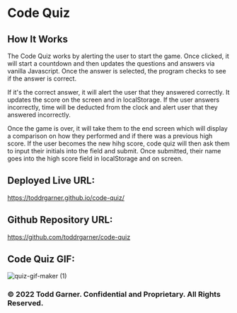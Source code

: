# Code Quiz

## How It Works

The Code Quiz works by alerting the user to start the game. Once clicked, it will start a countdown and then updates the questions and answers via vanilla Javascript. Once the answer is selected, the program checks to see if the answer is correct. 

If it's the correct answer, it will alert the user that they answered correctly. It updates the score on the screen and in localStorage. If the user answers incorrectly, time will be deducted from the clock and alert user that they answered incorrectly. 

Once the game is over, it will take them to the end screen which will display a comparison on how they performed and if there was a previous high score. If the user becomes the new hihg score, code quiz will then ask them to input their initials into the field and submit. Once submitted, their name goes into the high score field in localStorage and on screen.

## Deployed Live URL:
 https://toddrgarner.github.io/code-quiz/
 
## Github Repository URL:
https://github.com/toddrgarner/code-quiz

## Code Quiz GIF:
![quiz-gif-maker (1)](https://user-images.githubusercontent.com/110719370/189459834-cb5351d4-fd4e-428a-9863-3947e3614ef9.gif)

### © 2022 Todd Garner. Confidential and Proprietary. All Rights Reserved.
